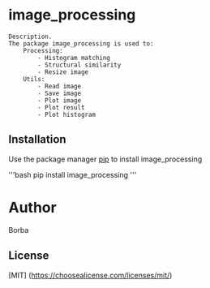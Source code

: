 # image_processing

    Description.
    The package image_processing is used to:
        Processing:
            - Histogram matching
            - Structural similarity
            - Resize image
        Utils:
            - Read image
            - Save image
            - Plot image
            - Plot result
            - Plot histogram

## Installation

Use the package manager [pip](https://pip.pypa.io/en/stable/) to install image_processing

'''bash
pip install image_processing
'''

# Author
Borba

## License
[MIT] (https://choosealicense.com/licenses/mit/)